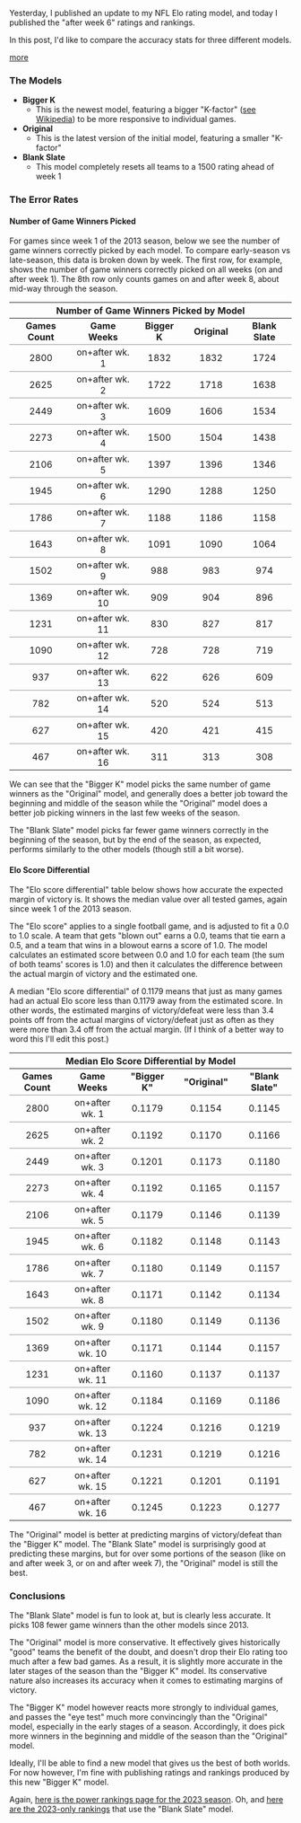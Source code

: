 
<!-- Copyright 2023 Phil Thompson. All Rights Reserved.  As noted in the License section of this repository's readme.md file, this file and its corresponding public HTML file, and all other articles, article files, and images, are distributed under traditional copyright.  The repository source code and other files are distributed under the MIT license. -->

[//]: # (gen-title: NFL Elo Models Compared)

[//]: # (gen-title-url: NFL-Elo-Models-Compared)

[//]: # (gen-keywords: NFL, football, power ranking, elo rating, 2023 season)

[//]: # (gen-description: Comparing the accuracy of different Elo rating models for NFL teams.)

[//]: # (gen-meta-end)

Yesterday, I published an update to my NFL Elo rating model, and today I published the "after week 6" ratings and rankings.

In this post, I'd like to compare the accuracy stats for three different models.

[more](more://)

<style>
	table {
		border-collapse: collapse;
		margin-left: auto;
		margin-right: auto;
	}
	td {
		border-top: 1px solid #999;
		text-align: center;
		padding: 0.2rem;
	}
	th {
		text-align: center;
		padding: 0.2rem 1.0rem;
	}
</style>

### The Models

* **Bigger K**
  * This is the newest model, featuring a bigger "K-factor" (<a target="_blank" href="https://en.wikipedia.org/wiki/Elo_rating_system#Mathematical_details">see Wikipedia</a>) to be more responsive to individual games.
* **Original**
  * This is the latest version of the initial model, featuring a smaller "K-factor"
* **Blank Slate**
  * This model completely resets all teams to a 1500 rating ahead of week 1

### The Error Rates

#### Number of Game Winners Picked

For games since week 1 of the 2013 season, below we see the number of game winners correctly picked by each model.  To compare early-season vs late-season, this data is broken down by week.  The first row, for example, shows the number of game winners correctly picked on all weeks (on and after week 1).  The 8th row only counts games on and after week 8, about mid-way through the season.

<table>
<tr><th colspan="5">Number of Game Winners Picked by Model</th></tr>
<tr><th>Games Count</th><th>Game Weeks</th><th>Bigger K</th><th>Original</th><th>Blank Slate</th></tr>
<tr><td>2800</td><td>on+after wk. 1</td><td>1832</td><td>1832</td><td>1724</td></tr>
<tr><td>2625</td><td>on+after wk. 2</td><td>1722</td><td>1718</td><td>1638</td></tr>
<tr><td>2449</td><td>on+after wk. 3</td><td>1609</td><td>1606</td><td>1534</td></tr>
<tr><td>2273</td><td>on+after wk. 4</td><td>1500</td><td>1504</td><td>1438</td></tr>
<tr><td>2106</td><td>on+after wk. 5</td><td>1397</td><td>1396</td><td>1346</td></tr>
<tr><td>1945</td><td>on+after wk. 6</td><td>1290</td><td>1288</td><td>1250</td></tr>
<tr><td>1786</td><td>on+after wk. 7</td><td>1188</td><td>1186</td><td>1158</td></tr>
<tr><td>1643</td><td>on+after wk. 8</td><td>1091</td><td>1090</td><td>1064</td></tr>
<tr><td>1502</td><td>on+after wk. 9</td><td>988</td><td>983</td><td>974</td></tr>
<tr><td>1369</td><td>on+after wk. 10</td><td>909</td><td>904</td><td>896</td></tr>
<tr><td>1231</td><td>on+after wk. 11</td><td>830</td><td>827</td><td>817</td></tr>
<tr><td>1090</td><td>on+after wk. 12</td><td>728</td><td>728</td><td>719</td></tr>
<tr><td>937</td><td>on+after wk. 13</td><td>622</td><td>626</td><td>609</td></tr>
<tr><td>782</td><td>on+after wk. 14</td><td>520</td><td>524</td><td>513</td></tr>
<tr><td>627</td><td>on+after wk. 15</td><td>420</td><td>421</td><td>415</td></tr>
<tr><td>467</td><td>on+after wk. 16</td><td>311</td><td>313</td><td>308</td></tr>
</table>

We can see that the "Bigger K" model picks the same number of game winners as the "Original" model, and generally does a better job toward the beginning and middle of the season while the "Original" model does a better job picking winners in the last few weeks of the season.

The "Blank Slate" model picks far fewer game winners correctly in the beginning of the season, but by the end of the season, as expected, performs similarly to the other models (though still a bit worse).

#### Elo Score Differential

The "Elo score differential" table below shows how accurate the expected margin of victory is.  It shows the median value over all tested games, again since week 1 of the 2013 season.

The "Elo score" applies to a single football game, and is adjusted to fit a 0.0 to 1.0 scale.  A team that gets "blown out" earns a 0.0, teams that tie earn a 0.5, and a team that wins in a blowout earns a score of 1.0.  The model calculates an estimated score between 0.0 and 1.0 for each team (the sum of both teams' scores is 1.0) and then it calculates the difference between the actual margin of victory and the estimated one.

A median "Elo score differential" of 0.1179 means that just as many games had an actual Elo score less than 0.1179 away from the estimated score.  In other words, the estimated margins of victory/defeat were less than 3.4 points off from the actual margins of victory/defeat just as often as they were more than 3.4 off from the actual margin.  (If I think of a better way to word this I'll edit this post.)

<table>
<tr><th colspan="5">Median Elo&nbsp;Score Differential by Model</th></tr>
<tr><th>Games Count</th><th>Game Weeks</th><th>"Bigger K"</th><th>"Original"</th><th>"Blank Slate"</th></tr>
<tr><td>2800</td><td>on+after wk. 1</td><td>0.1179</td><td>0.1154</td><td>0.1145</td></tr>
<tr><td>2625</td><td>on+after wk. 2</td><td>0.1192</td><td>0.1170</td><td>0.1166</td></tr>
<tr><td>2449</td><td>on+after wk. 3</td><td>0.1201</td><td>0.1173</td><td>0.1180</td></tr>
<tr><td>2273</td><td>on+after wk. 4</td><td>0.1192</td><td>0.1165</td><td>0.1157</td></tr>
<tr><td>2106</td><td>on+after wk. 5</td><td>0.1179</td><td>0.1146</td><td>0.1139</td></tr>
<tr><td>1945</td><td>on+after wk. 6</td><td>0.1182</td><td>0.1148</td><td>0.1143</td></tr>
<tr><td>1786</td><td>on+after wk. 7</td><td>0.1180</td><td>0.1149</td><td>0.1157</td></tr>
<tr><td>1643</td><td>on+after wk. 8</td><td>0.1171</td><td>0.1142</td><td>0.1134</td></tr>
<tr><td>1502</td><td>on+after wk. 9</td><td>0.1180</td><td>0.1149</td><td>0.1136</td></tr>
<tr><td>1369</td><td>on+after wk. 10</td><td>0.1171</td><td>0.1144</td><td>0.1157</td></tr>
<tr><td>1231</td><td>on+after wk. 11</td><td>0.1160</td><td>0.1137</td><td>0.1137</td></tr>
<tr><td>1090</td><td>on+after wk. 12</td><td>0.1184</td><td>0.1169</td><td>0.1186</td></tr>
<tr><td>937</td><td>on+after wk. 13</td><td>0.1224</td><td>0.1216</td><td>0.1219</td></tr>
<tr><td>782</td><td>on+after wk. 14</td><td>0.1231</td><td>0.1219</td><td>0.1216</td></tr>
<tr><td>627</td><td>on+after wk. 15</td><td>0.1221</td><td>0.1201</td><td>0.1191</td></tr>
<tr><td>467</td><td>on+after wk. 16</td><td>0.1245</td><td>0.1223</td><td>0.1277</td></tr>
</table>

The "Original" model is better at predicting margins of victory/defeat than the "Bigger K" model.  The "Blank Slate" model is surprisingly good at predicting these margins, but for over some portions of the season (like on and after week 3, or on and after week 7), the "Original" model is still the best.

### Conclusions

The "Blank Slate" model is fun to look at, but is clearly less accurate.  It picks 108 fewer game winners than the other models since 2013.

The "Original" model is more conservative.  It effectively gives historically "good" teams the benefit of the doubt, and doesn't drop their Elo rating too much after a few bad games.  As a result, it is slightly more accurate in the later stages of the season than the "Bigger K" model.  Its conservative nature also increases its accuracy when it comes to estimating margins of victory.

The "Bigger K" model however reacts more strongly to individual games, and passes the "eye test" much more convincingly than the "Original" model, especially in the early stages of a season.  Accordingly, it does pick more winners in the beginning and middle of the season than the "Original" model.

Ideally, I'll be able to find a new model that gives us the best of both worlds.  For now however, I'm fine with publishing ratings and rankings produced by this new "Bigger K" model.

Again, <a href="${SITE_ROOT_REL}/nfl-elo/2023.html">here is the power rankings page for the 2023 season</a>.  Oh, and <a href="${SITE_ROOT_REL}/nfl-elo/2023-only.html">here are the 2023-only rankings</a> that use the "Blank Slate" model.
